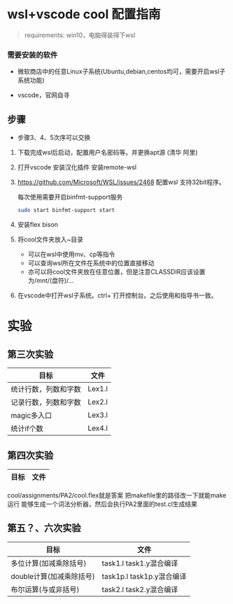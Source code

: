 # wsl+vscode cool 配置指南

> requirements: win10，电脑得装得下wsl

### 需要安装的软件

- 微软商店中的任意Linux子系统(Ubuntu,debian,centos均可，需要开启wsl子系统功能)

- vscode，官网自寻

## 步骤

- 步骤3、4、5次序可以交换

1. 下载完成wsl后启动，配置用户名密码等。并更换apt源 (清华 阿里)

2. 打开vscode 安装汉化插件 安装remote-wsl

3. https://github.com/Microsoft/WSL/issues/2468 配置wsl 支持32bit程序。

   每次使用需要开启binfmt-support服务
   ```bash
   sudo start binfmt-support start
   ```

4. 安装flex bison 

5. 将cool文件夹放入~目录

   - 可以在wsl中使用mv、cp等指令
   - 可以查询wsl所在文件在系统中的位置直接移动
   - 亦可以将cool文件夹放在任意位置，但是注意CLASSDIR应该设置为/mnt/(盘符)/...

6. 在vscode中打开wsl子系统。ctrl+`打开控制台。之后使用和指导书一致。


# 实验

## 第三次实验

|目标|文件|
|-|-|
|统计行数，列数和字数|Lex1.l|
|记录行数，列数和字数|Lex2.l|
|magic多入口|Lex3.l|
|统计if个数|Lex4.l|

## 第四次实验

|目标|文件|
|-|-|
cool/assignments/PA2/cool.flex就是答案
把makefile里的路径改一下就能make运行
能够生成一个词法分析器，然后会执行PA2里面的test.cl生成结果


## 第五？、六次实验

|目标|文件|
|-|-|
|多位计算(加减乘除括号)|task1.l task1.y混合编译|
|double计算(加减乘除括号)|task1p.l task1p.y混合编译|
|布尔运算(与或非括号)|task2.l task2.y混合编译|
